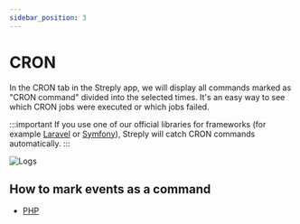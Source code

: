 ```yaml
---
sidebar_position: 3
---
```


# CRON

In the CRON tab in the Streply app, we will display all commands marked as "CRON command" divided into the selected times. It's an easy way to see which CRON jobs were executed or which jobs failed.

:::important
If you use one of our official libraries for frameworks (for example [Laravel](/php/frameworks/laravel) or [Symfony](/php/frameworks/laravel)), Streply will catch CRON commands automatically.
:::

![Logs](/img/cron.png)

## How to mark events as a command

- [PHP](/php/cron)